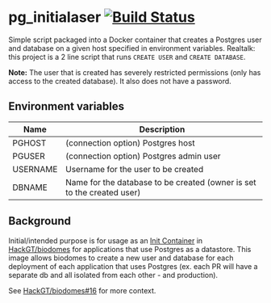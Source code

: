 # pg_initialaser [![Build Status](https://travis-ci.org/HackGT/pg_initialaser.svg?branch=master)](https://travis-ci.org/HackGT/pg_initialaser)

Simple script packaged into a Docker container that creates a Postgres user
and database on a given host specified in environment variables.
Realtalk: this project is a 2 line script that runs `CREATE USER` and
`CREATE DATABASE`.

**Note:** The user that is created has severely restricted permissions (only has
access to the created database). It also does not have a password.

## Environment variables

| Name     | Description                                                            |
| ----     | -----------                                                            |
| PGHOST   | (connection option) Postgres host                                      |
| PGUSER   | (connection option) Postgres admin user                                |
| USERNAME | Username for the user to be created                                    |
| DBNAME   | Name for the database to be created (owner is set to the created user) |

## Background

Initial/intended purpose is for usage as an [Init Container](https://kubernetes.io/docs/concepts/workloads/pods/init-containers/)
in [HackGT/biodomes](https://github.com/HackGT/biodomes) for applications that use Postgres as a datastore.
This image allows biodomes to create a new user and database for each deployment
of each application that uses Postgres (ex. each PR will have a separate db
and all isolated from each other - and production).

See [HackGT/biodomes#16](https://github.com/HackGT/biodomes/pull/16) for more context.
